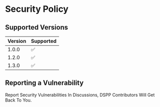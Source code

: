 # Security Policy

## Supported Versions

| Version | Supported          |
| ------- | ------------------ |
| 1.0.0   | :white_check_mark: |
| 1.2.0   | :white_check_mark: |
| 1.3.0   | :white_check_mark: |

## Reporting a Vulnerability

Report Security Vulnerabilities In Discussions, DSPP Contributors Will Get Back To You.
